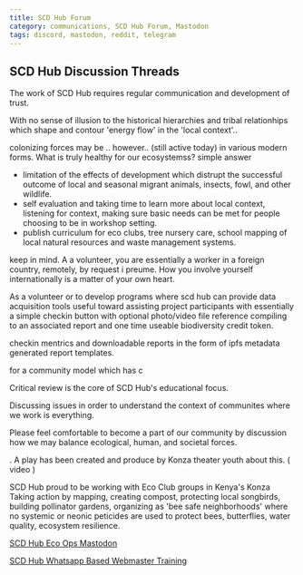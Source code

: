 ```yaml
---
title: SCD Hub Forum
category: communications, SCD Hub Forum, Mastodon
tags: discord, mastodon, reddit, telegram
---
```


## SCD Hub Discussion Threads

The work of SCD Hub requires regular communication and development of trust. 

With no sense of illusion to the historical hierarchies and tribal relationhips which
shape and contour 'energy flow' in the 'local context'..

colonizing forces may be .. however..  (still active today) in various modern forms.
What is truly healthy for our ecosystemss?  simple answer

- limitation of the effects of development which distrupt the successful outcome of local and seasonal migrant animals, insects, fowl, and other wildlife.
- self evaluation and taking time to learn more about local context,  listening for context, making sure basic needs can be met for people choosing to be in workshop setting.
- publish curriculum for eco clubs, tree nursery care, school mapping of local natural resources and waste management systems.

keep in mind. A a volunteer, you are essentially a worker in a foreign country, 
remotely, by request i preume.  How you involve yourself internationally is a matter of your own heart.

As a volunteer or to develop programs where scd hub can provide data
acquisition tools useful toward assisting project participants with 
essentially a simple checkin button with optional photo/video file reference
compiling to an associated report and one time useable biodiversity credit token.


checkin mentrics and downloadable reports in the form of ipfs metadata generated report templates.

for a community model which has c


Critical review is the core of SCD Hub's educational focus. 

Discussing issues in order to understand the context of communites where we work is everything. 

Please feel comfortable to become a part of our community by discussion how we may balance ecological, human, and societal forces.

. A play has been created and produce by Konza theater youth about this. (  video  ) 

SCD Hub proud to be working with Eco Club groups in Kenya's Konza  Taking action by mapping, creating compost, protecting local songbirds, building pollinator gardens, organizing as 'bee safe neighborhoods' 
where no systemic or neonic peticides are used to protect bees, butterflies, water quality, ecosystem resilience.

[SCD Hub Eco Ops Mastodon](https://mastodon.social/invite/qhpvkUeA)

[SCD Hub Whatsapp Based Webmaster Training](https://chat.whatsapp.com/Ep2Fv6PQtW94vXx7JO2Uft)


